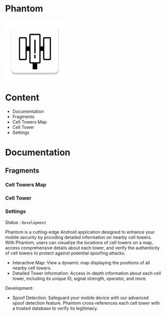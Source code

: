 # Phantom

![](./app/src/main/res/mipmap-xxxhdpi/ic_launcher.webp "Phantom")

# Content
- Documentation
- Fragments
- Cell Towers Map
- Cell Tower
- Settings

# Documentation

## Fragments

### Cell Towers Map
### Cell Tower
### Settings

Status : `Development`

Phantom is a cutting-edge Android application designed to enhance your mobile security by providing detailed information on nearby cell towers. With Phantom, users can visualize the locations of cell towers on a map, access comprehensive details about each tower, and verify the authenticity of cell towers to protect against potential spoofing attacks.

- Interactive Map: View a dynamic map displaying the positions of all nearby cell towers. 
- Detailed Tower Information: Access in-depth information about each cell tower, including its unique ID, signal strength, operator, and more.

Development:
- Spoof Detection: Safeguard your mobile device with our advanced spoof detection feature. Phantom cross-references each cell tower with a trusted database to verify its legitimacy.